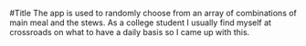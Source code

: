 #Title
The app is used to randomly choose from an array of combinations of main meal and the stews.
As a college student I usually find myself at crossroads on what to have a daily basis so I came up with this.
